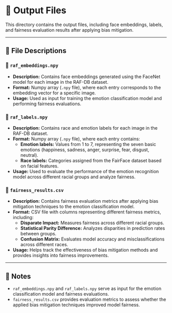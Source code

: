 # 📂 Output Files  

This directory contains the output files, including face embeddings, labels, and fairness evaluation results after applying bias mitigation.  

---

## 📄 File Descriptions  

### 🔹 `raf_embeddings.npy`  
- **Description:** Contains face embeddings generated using the FaceNet model for each image in the RAF-DB dataset.  
- **Format:** Numpy array (`.npy` file), where each entry corresponds to the embedding vector for a specific image.  
- **Usage:** Used as input for training the emotion classification model and performing fairness evaluations.  

### 🔹 `raf_labels.npy`  
- **Description:** Contains race and emotion labels for each image in the RAF-DB dataset.  
- **Format:** Numpy array (`.npy` file), where each entry contains:  
  - **Emotion labels:** Values from 1 to 7, representing the seven basic emotions (happiness, sadness, anger, surprise, fear, disgust, neutral).  
  - **Race labels:** Categories assigned from the FairFace dataset based on facial features.  
- **Usage:** Used to evaluate the performance of the emotion recognition model across different racial groups and analyze fairness.  

### 🔹 `fairness_results.csv`  
- **Description:** Contains fairness evaluation metrics after applying bias mitigation techniques to the emotion classification model.  
- **Format:** CSV file with columns representing different fairness metrics, including:  
  - **Disparate Impact:** Measures fairness across different racial groups.  
  - **Statistical Parity Difference:** Analyzes disparities in prediction rates between groups.  
  - **Confusion Matrix:** Evaluates model accuracy and misclassifications across different races.  
- **Usage:** Helps track the effectiveness of bias mitigation methods and provides insights into fairness improvements.  

---

## 📝 Notes  
- `raf_embeddings.npy` and `raf_labels.npy` serve as input for the emotion classification model and fairness evaluations.  
- `fairness_results.csv` provides evaluation metrics to assess whether the applied bias mitigation techniques improved model fairness.  
